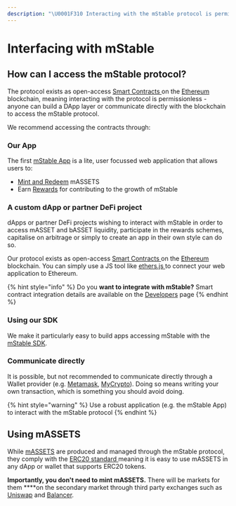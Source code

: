 ```yaml
---
description: "\U0001F310 Interacting with the mStable protocol is permissionless - anyone can build a service to capitalize on the composibility offered through our Smart Contracts"
---
```


# Interfacing with mStable

## How can I access the mStable protocol?

The protocol exists as open-access [Smart Contracts ](https://en.wikipedia.org/wiki/Smart_contract)on the [Ethereum](https://ethereum.org) blockchain, meaning interacting with the protocol is permissionless - anyone can build a DApp layer or communicate directly with the blockchain to access the mStable protocol. 

We recommend accessing the contracts through:

### Our App

The first [mStable App](https://app.mstable.org/) is a lite, user focussed web application that allows users to:

* [Mint and Redeem](../massets/minting-and-redemption/) mASSETS
* Earn [Rewards](../../meta-rewards-1/introduction/) for contributing to the growth of mStable

### A custom dApp or partner DeFi project

dApps or partner DeFi projects wishing to interact with mStable in order to access mASSET and bASSET liquidity, participate in the rewards schemes, capitalise on arbitrage or simply to create an app in their own style can do so. 

Our protocol exists as open-access [Smart Contracts ](https://en.wikipedia.org/wiki/Smart_contract)on the [Ethereum](https://ethereum.org) blockchain. You can simply use a JS tool like [ethers.js ](https://github.com/ethers-io/ethers.js/)to connect your web application to Ethereum.

{% hint style="info" %}
Do you **want to integrate with mStable?** Smart contract integration details are available on the [Developers](../../protocol/developers.md) page
{% endhint %}

### Using our SDK

We make it particularly easy to build apps accessing mStable with the [mStable SDK](sdk.md).

### Communicate directly

It is possible, but not recommended to communicate directly through a Wallet provider \(e.g. [Metamask](https://metamask.io/), [MyCrypto](https://mycrypto.com)\). Doing so means writing your own transaction, which is something you should avoid doing.

{% hint style="warning" %}
Use a robust application \(e.g. the mStable App\) to interact with the mStable protocol
{% endhint %}

## Using mASSETS

While [mASSETS](../massets/) are produced and managed through the mStable protocol, they comply with the [ERC20 standard ](https://docs.ethhub.io/built-on-ethereum/erc-token-standards/erc20/)meaning it is easy to use mASSETS in any dApp or wallet that supports ERC20 tokens. 

**Importantly, you don't need to mint mASSETS.** There will be markets for them ****on the secondary market through third party exchanges such as [Uniswap](https://uniswap.exchange/swap) and [Balancer](https://pools.balancer.exchange/#/pool/0x72Cd8f4504941Bf8c5a21d1Fd83A96499FD71d2C).

